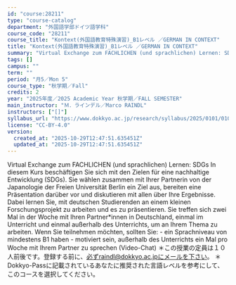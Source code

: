 ```yaml
---
id: "course:28211"
type: "course-catalog"
department: "外国語学部ドイツ語学科"
course_code: "28211"
course_title: "Kontext(外国語教育特殊演習)_B1レベル ／GERMAN IN CONTEXT"
title: "Kontext(外国語教育特殊演習)_B1レベル ／GERMAN IN CONTEXT"
summary: "Virtual Exchange zum FACHLICHEN (und sprachlichen) Lernen: SDGs In diesem Kurs beschäftigen Sie sich mit den Zielen für …"
tags: []
campus: ""
term: ""
period: "月5／Mon 5"
course_type: "秋学期／Fall"
credits: 2
year: "2025年度／2025 Academic Year 秋学期／FALL SEMESTER"
main_instructor: "Ｍ．ラインデル／Marco RAINDL"
instructors: ["[]"]
syllabus_url: "https://www.dokkyo.ac.jp/research/syllabus/2025/0101/0101_28211_ja_JP.html"
license: "CC-BY-4.0"
version:
  created_at: "2025-10-29T12:47:51.635451Z"
  updated_at: "2025-10-29T12:47:51.635451Z"
---
```

Virtual Exchange zum FACHLICHEN (und sprachlichen) Lernen: SDGs In diesem Kurs beschäftigen Sie sich mit den Zielen für eine nachhaltige Entwicklung (SDGs). Sie wählen zusammen mit Ihrer Partnerin von der Japanologie der Freien Universität Berlin ein Ziel aus, bereiten eine Präsentation darüber vor und diskutieren mit allen über Ihre Ergebnisse. Dabei lernen Sie, mit deutschen Studierenden an einem kleinen Forschungsprojekt zu arbeiten und es zu präsentieren. Sie treffen sich zwei Mal in der Woche mit Ihren Partner*innen in Deutschland, einmal im Unterricht und einmal außerhalb des Unterrichts, um an Ihrem Thema zu arbeiten. Wenn Sie teilnehmen möchten, sollten Sie: - ein Sprachniveau von mindestens B1 haben - motiviert sein, außerhalb des Unterrichts ein Mal pro Woche mit Ihrem Partner zu sprechen (Video-Chat) ＊この授業の定員は１０人前後です。登録する前に、必ずraindl@dokkyo.ac.jpにメールを下さい。 ＊Dokkyo-Passに記載されているあなたに推奨された言語レベルを参考にして、このコースを選択してください。
